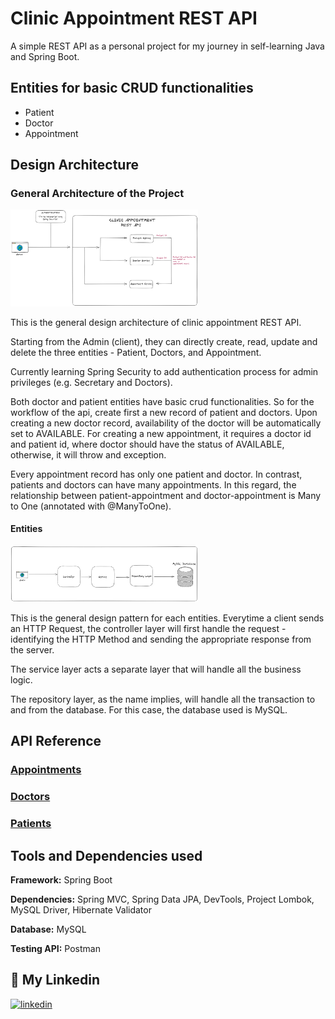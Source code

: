 
# Clinic Appointment REST API

A simple REST API as a personal project for my journey in self-learning Java and Spring Boot.




## Entities for basic CRUD functionalities

- Patient
- Doctor
- Appointment



## Design Architecture

<h3>General Architecture of the Project</h3>

<img
  src="General Architecture.png"
  alt="General Architecture of the REST API"
  style="display: inline-block; margin: 0 auto; max-width: 300px">

This is the general design architecture of clinic appointment REST API.

Starting from the Admin (client), they can directly create, read, update and delete the three entities - Patient, Doctors, and Appointment.

Currently learning Spring Security to add authentication process for admin privileges (e.g. Secretary and Doctors). 

Both doctor and patient entities have basic crud functionalities. So for the workflow of the api, create first a new record of patient and doctors. Upon creating a new doctor record, availability of the doctor will be automatically set to AVAILABLE. For creating a new appointment, it requires a doctor id and patient id, where doctor should have the status of AVAILABLE, otherwise, it will throw and exception.

Every appointment record has only one patient and doctor. In contrast, patients and doctors can have many appointments. In this regard, the relationship between patient-appointment and doctor-appointment is Many to One (annotated with @ManyToOne).

<h4>Entities</h4>

<img
  src="Entity Architecture.png"
  alt="Entity architecture"
  style="display: inline-block; margin: 0 auto; max-width: 300px">

This is the general design pattern for each entities. Everytime a client sends an HTTP Request, the controller layer will first handle the request - identifying the HTTP Method and sending the appropriate response from the server.

The service layer acts a separate layer that will handle all the business logic.

The repository layer, as the name implies, will handle all the transaction to and from the database. For this case, the database used is MySQL.

## API Reference

<h3><a href="Appointments-API Reference.md" target="_blank">Appointments</a></h3>
<h3><a href="Doctor-API.md" target="_blank">Doctors</a></h3>
<h3><a href="Patient-API.md" target="_blank">Patients</a></h3>

## Tools and Dependencies used

**Framework:** Spring Boot

**Dependencies:** Spring MVC, Spring Data JPA, DevTools, Project Lombok, MySQL Driver, Hibernate Validator

**Database:** MySQL

**Testing API:** Postman

## 🔗 My Linkedin

[![linkedin](https://img.shields.io/badge/linkedin-0A66C2?style=for-the-badge&logo=linkedin&logoColor=white)](https://www.linkedin.com/in/joshua-sumagang-7208b8236/)


